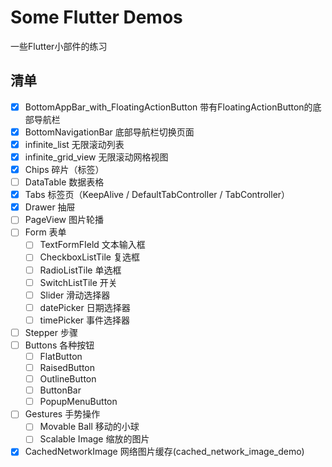 # Some Flutter Demos

一些Flutter小部件的练习

## 清单

- [x] BottomAppBar_with_FloatingActionButton 带有FloatingActionButton的底部导航栏 
- [x] BottomNavigationBar 底部导航栏切换页面
- [x] infinite_list 无限滚动列表
- [x] infinite_grid_view 无限滚动网格视图
- [x] Chips 碎片（标签）
- [ ] DataTable 数据表格
- [x] Tabs 标签页（KeepAlive / DefaultTabController / TabController）
- [x] Drawer 抽屉  <!-- 左右两个抽屉，右抽屉使用UserAccountsDrawerHeader， 左抽屉使用自定义用户Header -->
- [ ] PageView 图片轮播 <!-- 左右翻页卡片 -->
- [ ] Form 表单
  - [ ] TextFormFIeld 文本输入框
  - [ ] CheckboxListTile 复选框
  - [ ] RadioListTile 单选框
  - [ ] SwitchListTile 开关
  - [ ] Slider 滑动选择器
  - [ ] datePicker 日期选择器
  - [ ] timePicker 事件选择器
- [ ] Stepper 步骤
- [ ] Buttons 各种按钮
  - [ ] FlatButton
  - [ ] RaisedButton
  - [ ] OutlineButton
  - [ ] ButtonBar
  - [ ] PopupMenuButton
- [ ] Gestures 手势操作
  - [ ] Movable Ball 移动的小球
  - [ ] Scalable Image 缩放的图片
- [x] CachedNetworkImage 网络图片缓存(cached_network_image_demo)